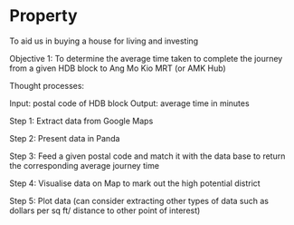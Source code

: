 # Property
To aid us in buying a house for living and investing

Objective 1: To determine the average time taken to complete the journey from a given HDB block to Ang Mo Kio MRT (or AMK Hub)

Thought processes:

Input: postal code of HDB block
Output: average time in minutes

Step 1: Extract data from Google Maps

Step 2: Present data in Panda

Step 3: Feed a given postal code and match it with the data base to return the corresponding average journey time 

Step 4: Visualise data on Map to mark out the high potential district

Step 5: Plot data (can consider extracting other types of data such as dollars per sq ft/ distance to other point of interest)
